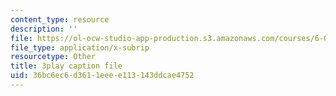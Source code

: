 ```yaml
---
content_type: resource
description: ''
file: https://ol-ocw-studio-app-production.s3.amazonaws.com/courses/6-00sc-introduction-to-computer-science-and-programming-spring-2011/36bc6ec6d3611eeee113143ddcae4752_SLvTCHhu5SE.srt
file_type: application/x-subrip
resourcetype: Other
title: 3play caption file
uid: 36bc6ec6-d361-1eee-e113-143ddcae4752
---
```

